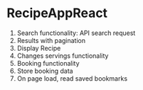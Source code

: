 # RecipeAppReact

1. Search functionality: API search request
2. Results with pagination
3. Display Recipe
4. Changes servings functionality
5. Booking functionality
6. Store booking data
7. On page load, read saved bookmarks
